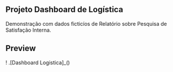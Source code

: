 ## Projeto Dashboard de Logística

Demonstração com dados ficticíos de Relatório sobre Pesquisa de Satisfação Interna.


## Preview

! .[Dashboard Logistica]_()